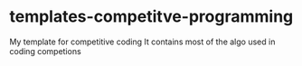 # templates-competitve-programming
My template for competitive coding
It contains most of the algo used in coding competions
